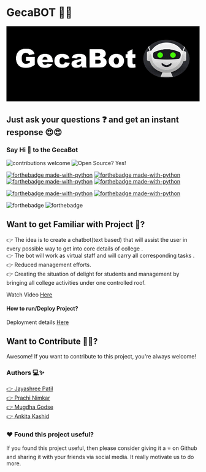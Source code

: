 # GecaBOT 🙋‍♀️

![Alt Text](./gecaBot-gif.gif)

## Just ask your questions ❓ and get an instant response 😍😍

### Say Hi 👋 to the GecaBot 


![contributions welcome](https://img.shields.io/badge/contributions-welcome-brightgreen.svg?style=flat)   ![Open Source? Yes!](https://badgen.net/badge/Open%20Source%20%3F/Yes%21/blue?icon=github)


[![forthebadge made-with-python](https://img.shields.io/badge/MADE%20WITH-RASA%20OPEN%20SOURCE%202.0-3edbf0)](https://www.python.org/)   [![forthebadge made-with-python](https://img.shields.io/badge/MADE%20WITH-python%203.6%203.7%203.8-3edbf0)](https://www.python.org/)  [![forthebadge made-with-python](https://img.shields.io/badge/MADE%20WITH-PyCharm%20Community%20Edition%202020.3.3-3edbf0)](https://www.python.org/)  [![forthebadge made-with-python](https://img.shields.io/badge/DATABASE-MYSQL-3edbf0)](https://www.python.org/)  


 [![forthebadge made-with-python](https://img.shields.io/badge/DEPLOY%20WITH-%09%20WampServer%203.2.3-ff8474)](https://www.python.org/)  [![forthebadge made-with-python](https://img.shields.io/badge/DEPLOY%20WITH-ngrok-ff8474)](https://www.python.org/)  
 


 
 
  ![forthebadge](https://forthebadge.com/images/badges/built-with-love.svg) ![forthebadge](https://forthebadge.com/images/badges/for-you.svg)

## Want to get Familiar with Project 🤗?
👉 The idea is to create a chatbot(text based) that will assist the user in every possible way to get into core details of college .<br>
👉 The bot will work as virtual staff and will carry all corresponding tasks .<br>
👉 Reduced management efforts.<br>
👉 Creating the situation of delight for students and management by bringing all college activities under one controlled roof.<br>


Watch Video [Here](https://drive.google.com/file/d/1wmSFatCL0khgtM58OlFj1NWbrmKHjLJn/view?usp=sharing)

#### How to run/Deploy Project?

Deployment details [Here](./deployment_details.txt)


## Want to Contribute  🙋‍♂️?

Awesome! If you want to contribute to this project, you're always welcome! 

### Authors 💻✨
<a href = "https://github.com/JAYASHREEPATIL"> 👉 Jayashree Patil </a><br>
<a href = "https://github.com/prachinimkar1"> 👉 Prachi Nimkar </a><br>
<a href = "https://github.com/MugdhaGodse"> 👉 Mugdha Godse </a><br>
<a href = "https://github.com/ankita-kashid"> 👉 Ankita Kashid </a><br>
 
 

	

### ❤️ Found this project useful?
If you found this project useful, then please consider giving it a  ⭐  on Github and sharing it with your friends via social media. It really motivate us to do more.





